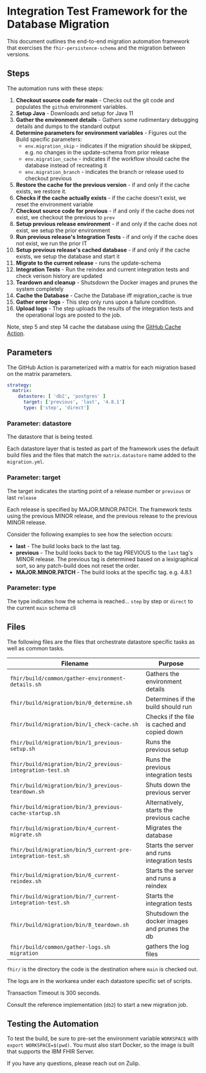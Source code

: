 # Integration Test Framework for the Database Migration

This document outlines the end-to-end migration automation framework that exercises the `fhir-persistence-schema` and the migration between versions.

## Steps

The automation runs with these steps: 

1. **Checkout source code for main** - Checks out the git code and populates the `github` environment variables.
2. **Setup Java** - Downloads and setup for Java 11
3. **Gather the environment details** - Gathers some rudimentary debugging details and dumps to the standard output
4. **Determine parameters for environment variables** - Figures out the Build specific parameters:
   - `env.migration_skip` - indicates if the migration should be skipped, e.g. no changes in the update-schema from prior release
   - `env.migration_cache` - indicates if the workflow should cache the database instead of recreating it
   - `env.migration_branch` - indicates the branch or release used to checkout previous
5. **Restore the cache for the previous version** - if and only if the cache exists, we restore it.
6. **Checks if the cache actually exists** - if the cache doesn't exist, we reset the environment variable
7. **Checkout source code for previous** - if and only if the cache does not exist, we checkout the previous to `prev`
8. **Setup previous release environment** - if and only if the cache does not exist, we setup the prior environment
9. **Run previous release's Integration Tests** - if and only if the cache does not exist, we run the prior IT
10. **Setup previous release's cached database** - if and only if the cache exists, we setup the database and start it
11. **Migrate to the current release** - runs the update-schema
12. **Integration Tests** - Run the reindex and current integration tests and check verison history are updated
13. **Teardown and cleanup** - Shutsdown the Docker images and prunes the system completely
14. **Cache the Database** - Cache the Database iff migration_cache is true
15. **Gather error logs** - This step only runs upon a failure condition. 
16. **Upload logs** - The step uploads the results of the integration tests and the operational logs are posted to the job. 

Note, step 5 and step 14 cache the database using the [GitHub Cache Action](https://github.com/actions/cache).

## Parameters

The GitHub Action is parameterized with a matrix for each migration based on the matrix parameters.

``` yaml
strategy:
  matrix:
    datastore: [ 'db2', 'postgres' ]
      target: ['previous', 'last', '4.8.1']
      type: ['step', 'direct']
```

### Parameter: **datastore**

The datastore that is being tested. 

Each datastore layer that is tested as part of the framework uses the default build files and the files that match the `matrix.datastore` name added to the `migration.yml`.

### Parameter: **target** 

The target indicates the starting point of a release number or `previous` or last `release`

Each release is specified by MAJOR.MINOR.PATCH. The framework tests using the previous MINOR release, and the previous release to the previous MINOR release. 

Consider the following examples to see how the selection occurs:

- **last** - The build looks back to the last tag.
- **previous** - The build looks back to the tag PREVIOUS to the `last` tag's MINOR release. The previous tag is determined based on a lexigraphical sort, so any patch-build does not reset the order.
- **MAJOR.MINOR.PATCH** - The build looks at the specific tag. e.g. 4.8.1

### Parameter: **type** 

The type indicates how the schema is reached... `step` by step or `direct` to the current `main` schema cli

## Files

The following files are the files that orchestrate datastore specific tasks as well as common tasks.

|Filename|Purpose|
|----------|----------------|
|`fhir/build/common/gather-environment-details.sh`|Gathers the environment details|
|`fhir/build/migration/bin/0_determine.sh`|Determines if the build should run|
|`fhir/build/migration/bin/1_check-cache.sh`|Checks if the file is cached and copied down|
|`fhir/build/migration/bin/1_previous-setup.sh`|Runs the previous setup|
|`fhir/build/migration/bin/2_previous-integration-test.sh`|Runs the previous integration tests|
|`fhir/build/migration/bin/3_previous-teardown.sh`|Shuts down the previous server|
|`fhir/build/migration/bin/3_previous-cache-startup.sh`|Alternatively, starts the previous cache|
|`fhir/build/migration/bin/4_current-migrate.sh`|Migrates the database|
|`fhir/build/migration/bin/5_current-pre-integration-test.sh`|Starts the server and runs integration tests|
|`fhir/build/migration/bin/6_current-reindex.sh`|Starts the server and runs a reindex|
|`fhir/build/migration/bin/7_current-integration-test.sh`|Starts the integration tests|
|`fhir/build/migration/bin/8_teardown.sh`|Shutsdown the docker images and prunes the db|
|`fhir/build/common/gather-logs.sh migration`|gathers the log files|

`fhir/` is the directory the code is the destination where `main` is checked out.

The logs are in the workarea under each datastore specific set of scripts.

Transaction Timeout is 300 seconds.

Consult the reference implementation (`db2`) to start a new migration job.

## Testing the Automation

To test the build, be sure to pre-set the environment variable `WORKSPACE` with `export WORKSPACE=$(pwd)`.
You must also start Docker, so the image is built that supports the IBM FHIR Server.

If you have any questions, please reach out on Zulip.